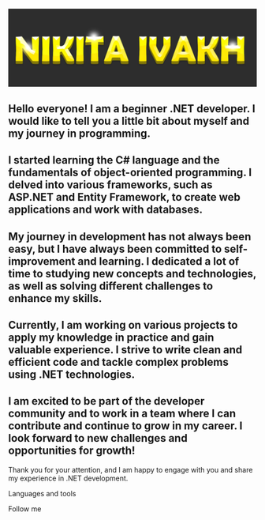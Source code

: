 [![Header](https://github.com/NikitaIvakh/NikitaIvakh/blob/main/assets/Picture.jpeg)](https://www.linkedin.com/in/nikita-ivakh-83b147263/)


## Hello everyone! I am a beginner .NET developer. I would like to tell you a little bit about myself and my journey in programming. 
## I started learning the C# language and the fundamentals of object-oriented programming. I delved into various frameworks, such as ASP.NET and Entity Framework, to create web applications and work with databases.
## My journey in development has not always been easy, but I have always been committed to self-improvement and learning. I dedicated a lot of time to studying new concepts and technologies, as well as solving different challenges to enhance my skills.
## Currently, I am working on various projects to apply my knowledge in practice and gain valuable experience. I strive to write clean and efficient code and tackle complex problems using .NET technologies.
## I am excited to be part of the developer community and to work in a team where I can contribute and continue to grow in my career. I look forward to new challenges and opportunities for growth!

Thank you for your attention, and I am happy to engage with you and share my experience in .NET development.

Languages and tools

Follow me